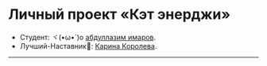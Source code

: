 # Личный проект «Кэт энерджи»

- Студент: ヾ(•ω•`)o [абдуллазим имаров](https://up.htmlacademy.ru/adaptive/31/user/2446391).
- Лучший-Наставник🤩: [Карина Королева](https://htmlacademy.ru/profile/id1526731).
---

